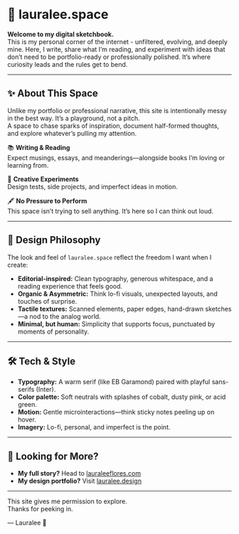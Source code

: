 # 🌙 lauralee.space

**Welcome to my digital sketchbook.**  
This is my personal corner of the internet - unfiltered, evolving, and deeply mine. Here, I write, share what I’m reading, and experiment with ideas that don’t need to be portfolio-ready or professionally polished. It’s where curiosity leads and the rules get to bend.

---

## ✨ About This Space

Unlike my portfolio or professional narrative, this site is intentionally messy in the best way. It’s a playground, not a pitch.  
A space to chase sparks of inspiration, document half-formed thoughts, and explore whatever’s pulling my attention.

📚 **Writing & Reading**  
Expect musings, essays, and meanderings—alongside books I’m loving or learning from.

🧪 **Creative Experiments**  
Design tests, side projects, and imperfect ideas in motion.

🖋️ **No Pressure to Perform**  
This space isn’t trying to sell anything. It’s here so I can think out loud.

---

## 🎨 Design Philosophy

The look and feel of `lauralee.space` reflect the freedom I want when I create:

- **Editorial-inspired:** Clean typography, generous whitespace, and a reading experience that feels good.
- **Organic & Asymmetric:** Think lo-fi visuals, unexpected layouts, and touches of surprise.
- **Tactile textures:** Scanned elements, paper edges, hand-drawn sketches—a nod to the analog world.
- **Minimal, but human:** Simplicity that supports focus, punctuated by moments of personality.

---

## 🛠️ Tech & Style

- **Typography:** A warm serif (like EB Garamond) paired with playful sans-serifs (Inter).
- **Color palette:** Soft neutrals with splashes of cobalt, dusty pink, or acid green.
- **Motion:** Gentle microinteractions—think sticky notes peeling up on hover.
- **Imagery:** Lo-fi, personal, and imperfect is the point.

---

## 🧭 Looking for More?

- **My full story?** Head to [lauraleeflores.com](https://lauraleeflores.com)  
- **My design portfolio?** Visit [lauralee.design](https://lauralee.design)

---

This site gives me permission to explore.  
Thanks for peeking in.

— Lauralee 🌱
